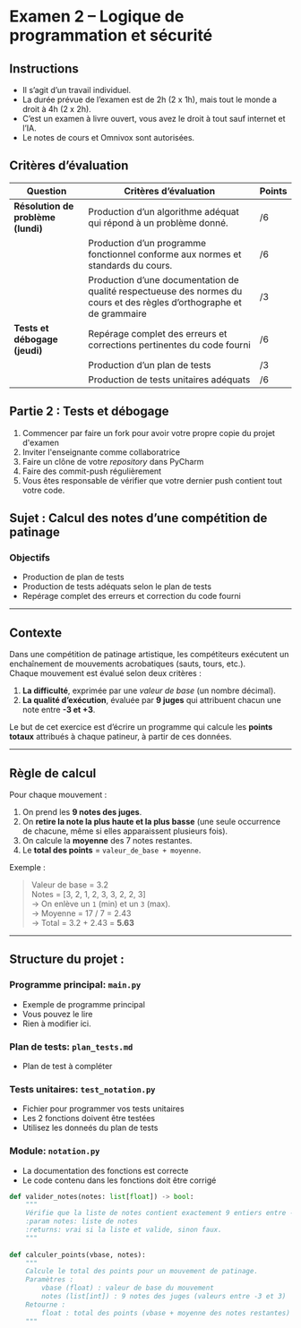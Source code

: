 # Examen 2 – Logique de programmation et sécurité  
## Instructions 
- Il s’agit d’un travail individuel.
- La durée prévue de l’examen est de 2h (2 x 1h), mais tout le monde a droit à 4h (2 x 2h).
- C’est un examen à livre ouvert, vous avez le droit à tout sauf internet et l’IA.
- Le notes de cours et Omnivox sont autorisées.

## Critères d’évaluation 


| Question                        |Critères d’évaluation	                                                                            | Points  |
|---------------------------------|----------------------------------------------------------------------------------------------------  |---------|
| **Résolution de problème (lundi)**	 |Production d’un algorithme adéquat qui répond à un problème donné.	                                | /6      |
| 	                               |Production d’un programme fonctionnel conforme aux normes et standards du cours.	                | /6      |
| 	                               |Production d’une documentation de qualité respectueuse des normes du cours et des règles d’orthographe et de grammaire  | 	    /3 |
| **Tests et débogage   (jeudi)**	    |Repérage complet des erreurs et corrections pertinentes du code fourni                             | /6      |
| 	                               |Production d’un plan de tests	                                                                    | /3      |
| 	                               |Production de tests unitaires adéquats                                                             | 	/6     |

## Partie 2 : Tests et débogage

1. Commencer par faire un fork pour avoir votre propre copie du projet d'examen
2. Inviter l'enseignante comme collaboratrice
3. Faire un clône de votre _repository_ dans PyCharm
4. Faire des commit-push régulièrement
5. Vous êtes responsable de vérifier que votre dernier push contient tout votre code.

## Sujet : Calcul des notes d’une compétition de patinage

### Objectifs
- Production de plan de tests
- Production de tests adéquats selon le plan de tests 
- Repérage complet des erreurs et correction du code fourni 
---

## Contexte
Dans une compétition de patinage artistique, les compétiteurs exécutent un enchaînement de mouvements acrobatiques (sauts, tours, etc.).  
Chaque mouvement est évalué selon deux critères :
1. **La difficulté**, exprimée par une *valeur de base* (un nombre décimal).
2. **La qualité d’exécution**, évaluée par **9 juges** qui attribuent chacun une note entre **-3 et +3**.

Le but de cet exercice est d’écrire un programme qui calcule les **points totaux** attribués à chaque patineur, à partir de ces données.

---

## Règle de calcul
Pour chaque mouvement :
1. On prend les **9 notes des juges**.
2. On **retire la note la plus haute et la plus basse** (une seule occurrence de chacune, même si elles apparaissent plusieurs fois).
3. On calcule la **moyenne** des 7 notes restantes.
4. Le **total des points** = `valeur_de_base + moyenne`.

Exemple :  
> Valeur de base = 3.2  
> Notes = [3, 2, 1, 2, 3, 3, 2, 2, 3]  
> → On enlève un `1` (min) et un `3` (max).  
> → Moyenne = 17 / 7 = 2.43  
> → Total = 3.2 + 2.43 = **5.63**

---

## Structure du projet : 

### Programme principal: `main.py`
- Exemple de programme principal
- Vous pouvez le lire
- Rien à modifier ici.
### Plan de tests: `plan_tests.md`
- Plan de test à compléter
### Tests unitaires: `test_notation.py`
- Fichier pour programmer vos tests unitaires
- Les 2 fonctions doivent être testées
- Utilisez les donneés du plan de tests
### Module: `notation.py`
- La documentation des fonctions est correcte
- Le code contenu dans les fonctions doit être corrigé
```python
def valider_notes(notes: list[float]) -> bool:
    """
    Vérifie que la liste de notes contient exactement 9 entiers entre -3 et +3.
    :param notes: liste de notes
    :returns: vrai si la liste et valide, sinon faux.
    """
    
def calculer_points(vbase, notes):
    """
    Calcule le total des points pour un mouvement de patinage.
    Paramètres :
        vbase (float) : valeur de base du mouvement
        notes (list[int]) : 9 notes des juges (valeurs entre -3 et 3)
    Retourne :
        float : total des points (vbase + moyenne des notes restantes)
    """
``` 